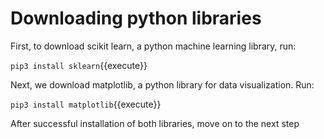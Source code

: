 # Downloading python libraries
First, to download scikit learn, a python machine learning library, run:

`pip3 install sklearn`{{execute}}

Next, we download matplotlib, a python library for data visualization.
Run:

`pip3 install matplotlib`{{execute}}

After successful installation of both libraries, move on to the next step